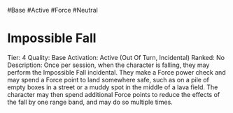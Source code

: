 #Base 
#Active 
#Force 
#Neutral 

# Impossible Fall
Tier: 4
Quality: Base
Activation: Active (Out Of Turn, Incidental)
Ranked: No
Description: Once per session, when the character is falling, they may perform the Impossible Fall incidental. They make a Force power check and may spend a Force point to land somewhere safe, such as on a pile of empty boxes in a street or a muddy spot in the middle of a lava field. The character may then spend additional Force points to reduce the effects of the fall by one range band, and may do so multiple times.
